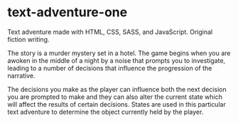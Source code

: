 # text-adventure-one
Text adventure made with HTML, CSS, SASS, and JavaScript. Original fiction writing.

The story is a murder mystery set in a hotel. The game begins when you are awoken in the middle of a night by a noise that prompts you to investigate, leading to a number of decisions that influence the progression of the narrative. 

The decisions you make as the player can influence both the next decision you are prompted to make and they can also alter the current state which will affect the results of certain decisions. States are used in this particular text adventure to determine the object currently held by the player.


